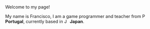 Welcome to my page!

My name is Francisco, I am a game programmer and teacher from <img src="https://github.com/FranciscoSimoesDev/FranciscoSimoesDev/assets/71990857/a7b2ae6a-3c03-4ecb-88be-a9d634659966" alt="Portugal Flag" width="14" height="14"> **Portugal**, currently based in <img src="https://github.com/FranciscoSimoesDev/FranciscoSimoesDev/assets/71990857/4b74825b-643b-4231-a5b7-bb3930734801" alt="Japan Flag" width="14" height="14"> **Japan**.

<!---

FranciscoSimoesDev/FranciscoSimoesDev is a ✨ special ✨ repository because its `README.md` (this file) appears on your GitHub profile.
You can click the Preview link to take a look at your changes.
--->

